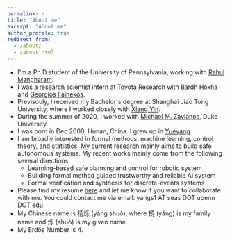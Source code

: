 ```yaml
---
permalink: /
title: "About me"
excerpt: "About me"
author_profile: true
redirect_from: 
  - /about/
  - /about.html
---
```


* I'm a Ph.D student of the University of Pennsylvania, working with [Rahul Mangharam](https://www.seas.upenn.edu/~rahulm/).
* I was a research scientist intern at Toyota Research with [Bardh Hoxha](http://www.bhoxha.com/) and [Georgios Fainekos](https://www.fainekos.net/).
* Previsouly, I received my Bachelor's degree at Shanghai Jiao Tong University, where I worked closely with [Xiang Yin](https://xiangyin.sjtu.edu.cn/).
* During the summer of 2020, I worked with [Michael M. Zavlanos](https://www.michaelmzavlanos.org/), Duke University.
* I was born in Dec 2000, Hunan, China. I grew up in [Yueyang](https://en.wikipedia.org/wiki/Yueyang).
* I am broadly interested in formal methods, machine learning, control theory, and statistics. My current research mainly aims to build safe autonomous systems. My recent works mainly come from the following several directions:
  * Learning-based safe planning and control for robotic system
  * Building formal method guided trustworthy and reliable AI system
  * Formal verification and synthesis for discrete-events systems
* Please find my resume [here](https://shuoyang2000.github.io/files/ShuoYang_CV.pdf) and let me know if you want to collaborate with me. You could contact me via email: yangs1 AT seas DOT upenn DOT edu    
* My Chinese name is 杨烁 (y&aacute;ng shu&ograve;), where 杨 (y&aacute;ng) is my family name and 烁 (shu&ograve;) is my given name. 
* My Erdös Number is 4.
